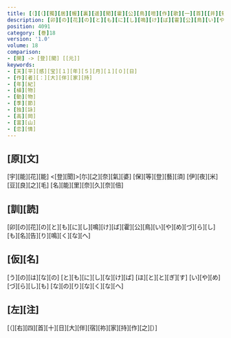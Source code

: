 ```yaml
---
title: [（][（][獨][居][幄][裏][遥][聞][霍][公][鳥][喧][作][歌][一][首][[并][短][歌]][）][反][歌][）]
description: [卯][の][花][の][と][も][に][し][鳴][け][ば][霍][公][鳥][い][や][め][づ][ら][し][も][名][告][り][鳴][く][な][へ]
position: 4091
category: [巻]18
version: '1.0'
volume: 18
comparison:
- [開] -> [登][聞] [[元]]
keywords:
- [天][平][感][宝][１][年][５][月][１][０][日]
- [作][者][：][大][伴][家][持]
- [年][紀]
- [植][物]
- [動][物]
- [季][節]
- [独][詠]
- [高][岡]
- [富][山]
- [恋][情]
---
```


## [原][文]

[宇][能][花][能] <[登][聞]>[尓][之][奈][氣][婆] [保][等][登][藝][須] [伊][夜][米][豆][良][之][毛] [名][能][里][奈][久][奈][倍]

## [訓][読]

[卯][の][花][の][と][も][に][し][鳴][け][ば][霍][公][鳥][い][や][め][づ][ら][し][も][名][告][り][鳴][く][な][へ]

## [仮][名]

[う][の][は][な][の] [と][も][に][し][な][け][ば] [ほ][と][と][ぎ][す] [い][や][め][づ][ら][し][も] [な][の][り][な][く][な][へ]

## [左][注]

[（][右][四][首][十][日][大][伴][宿][祢][家][持][作][之][）]
